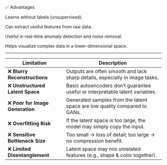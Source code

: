 ✅ Advantages

Learns without labels (unsupervised).

Can extract useful features from raw data.

Useful in real-time anomaly detection and noise removal.

Helps visualize complex data in a lower-dimensional space.

---

| Limitation                      | Description                                                                  |
| ------------------------------- | ---------------------------------------------------------------------------- |
| ❌ **Blurry Reconstructions**    | Outputs are often smooth and lack sharp details, especially in image tasks.  |
| ❌ **Unstructured Latent Space** | Basic autoencoders don’t guarantee useful or interpretable latent variables. |
| ❌ **Poor for Image Generation** | Generated samples from the latent space are low quality compared to GANs.    |
| ❌ **Overfitting Risk**          | If the latent space is too large, the model may simply copy the input.       |
| ❌ **Sensitive Bottleneck Size** | Too small → loss of detail; too large → no compression benefit.              |
| ❌ **Limited Disentanglement**   | Latent space may mix unrelated features (e.g., shape & color together).      |

